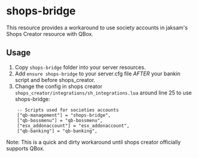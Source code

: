# shops-bridge

This resource provides a workaround to use society accounts in jaksam's Shops Creator resource with QBox.

## Usage

1. Copy `shops-bridge` folder into your server resources.
2. Add `ensure shops-bridge` to your server.cfg file *AFTER* your bankin script and before shops_creator.
3. Change the config in shops creator `shops_creator/integrations/sh_integrations.lua` around line 25 to use shops-bridge:

```
    -- Scripts used for societies accounts
    ["qb-management"] = "shops-bridge",
    ["qb-bossmenu"] = "qb-bossmenu",
    ["esx_addonaccount"] = "esx_addonaccount",
    ["qb-banking"] = "qb-banking",
```

Note: This is a quick and dirty workaround until shops creator officially supports QBox.

